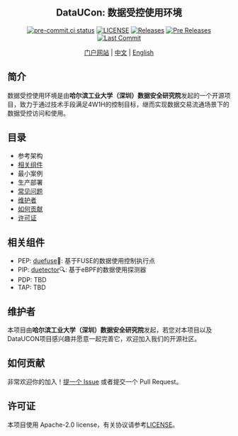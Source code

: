 <h2 align="center">DataUCon: 数据受控使用环境</h2>
<p align="center">
<a href="https://results.pre-commit.ci/latest/github/hitsz-ids/dataucon/main"><img alt="pre-commit.ci status" src="https://results.pre-commit.ci/badge/github/hitsz-ids/dataucon/main.svg"></a>
<a href="https://github.com/hitsz-ids/dataucon/blob/main/LICENSE"><img alt="LICENSE" src="https://img.shields.io/github/license/hitsz-ids/dataucon"></a>
<a href="https://github.com/hitsz-ids/dataucon/releases/"><img alt="Releases" src="https://img.shields.io/github/v/release/hitsz-ids/dataucon"></a>
<a href="https://github.com/hitsz-ids/dataucon/releases/"><img alt="Pre Releases" src="https://img.shields.io/github/v/release/hitsz-ids/dataucon?include_prereleases&label=pre-release&logo=github"></a>
<a href="https://github.com/hitsz-ids/dataucon"><img alt="Last Commit" src="https://img.shields.io/github/last-commit/hitsz-ids/dataucon"></a>
</p>

<p align="center">
<a href="https://dataucon.idslab.io/">门户网站</a> | <a href="./README.md">中文</a> | <a href="./README_en.md">English</a>
</p>

## 简介

数据受控使用环境是由**哈尔滨工业大学（深圳）数据安全研究院**发起的一个开源项目，致力于通过技术手段满足4W1H的控制目标，继而实现数据交易流通场景下的数据受控访问和使用。


## 目录

- 参考架构
- [相关组件](#相关组件)
- 最小案例
- 生产部署
- [常见问题](#QA)
- [维护者](#维护者)
- [如何贡献](#如何贡献)
- [许可证](#许可证)

## 相关组件

- PEP: [duefuse](https://github.com/hitsz-ids/duefuse)🔩: 基于FUSE的数据使用控制执行点
- PIP: [duetector](https://github.com/hitsz-ids/duetector)🔍: 基于eBPF的数据使用探测器
- PDP: TBD
- TAP: TBD

## 维护者

本项目由**哈尔滨工业大学（深圳）数据安全研究院**发起，若您对本项目以及DataUCON项目感兴趣并愿意一起完善它，欢迎加入我们的开源社区。

## 如何贡献

非常欢迎你的加入！[提一个 Issue](https://github.com/hitsz-ids/duetector/issues/new) 或者提交一个 Pull Request。

## 许可证

本项目使用 Apache-2.0 license，有关协议请参考[LICENSE](https://github.com/hitsz-ids/duetector/blob/main/LICENSE)。
